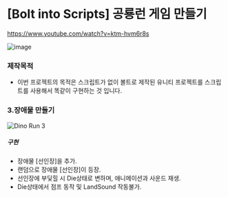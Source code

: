 # [Bolt into Scripts] 공룡런 게임 만들기

https://www.youtube.com/watch?v=ktm-hvm6r8s

![image](https://user-images.githubusercontent.com/50513500/151666104-d59b56bd-6745-453d-a0e8-27e078e0b806.png)


### 제작목적
* 이번 프로젝트의 목적은 스크립트가 없이 볼트로 제작된 유니티 프로젝트를 스크립트를 사용해서 똑같이 구현하는 것 입니다.


### 3.장애물 만들기
![Dino Run 3](https://user-images.githubusercontent.com/50513500/152314304-e6acbdd3-7bff-4153-b713-92d237a6955c.gif)

##### 구현
* 장애물 [선인장]을 추가.
* 랜덤으로 장애물 [선인장]이 등장.
* 선인장에 부딫힐 시 Die상태로 변하며, 애니메이션과 사운드 재생.
* Die상태에서 점프 동작 및 LandSound 작동불가.
